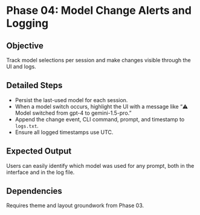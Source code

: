 # Phase 04: Model Change Alerts and Logging

## Objective
Track model selections per session and make changes visible through the UI and logs.

## Detailed Steps
- Persist the last-used model for each session.
- When a model switch occurs, highlight the UI with a message like “⚠️ Model switched from gpt-4 to gemini-1.5-pro.”
- Append the change event, CLI command, prompt, and timestamp to `logs.txt`.
- Ensure all logged timestamps use UTC.

## Expected Output
Users can easily identify which model was used for any prompt, both in the interface and in the log file.

## Dependencies
Requires theme and layout groundwork from Phase 03.
